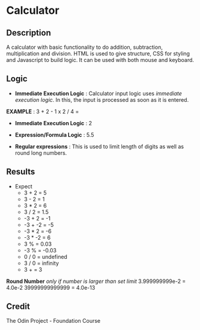 # Calculator

## Description

A calculator with basic functionality to do addition, subtraction,
multiplication and division. HTML is used to give structure, CSS 
for styling and Javascript to build logic. It can be used with 
both mouse and keyboard.

## Logic

+ **Immediate Execution Logic** :
 Calculator input logic uses _immediate execution logic_. In this, the input is processed as soon as it is entered.

**EXAMPLE** : 3 + 2 - 1 x 2 / 4 =
  + **Immediate Execution Logic** : 2
  + **Expression/Formula Logic** : 5.5
  
+ **Regular expressions** :
This is used to limit length of digits as well as round long numbers.

## Results 
- Expect 
    *  3 + 2  = 5
    *  3 - 2  = 1
    *  3 * 2  = 6
    *  3 / 2  = 1.5
    * -3 + 2  = -1
    * -3 + -2 = -5
    * -3 * 2  = -6
    * -3 * -2 = 6
    *  3 %    = 0.03 
    * -3 %    = -0.03
    *  0 / 0  = undefined
    *  3 / 0  = infinity
    *  3 +    = 3

__Round Number__
   _only if number is larger than set limit_
   3.999999999e-2 = 4.0e-2
   39999999999999 = 4.0e-13

## Credit

The Odin Project - Foundation Course
   

